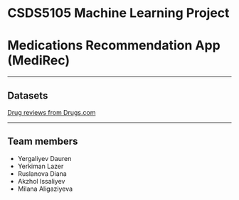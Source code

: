 # CSDS5105 Machine Learning Project
# Medications Recommendation App (MediRec)
---

## Datasets

[Drug reviews from Drugs.com](https://archive.ics.uci.edu/dataset/462/drug+review+dataset+drugs+com)

---

## Team members
- Yergaliyev Dauren
- Yerkiman Lazer
- Ruslanova Diana
- Akzhol Issaliyev
- Milana Aligaziyeva